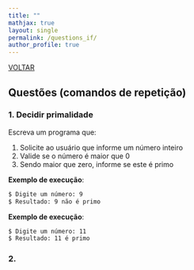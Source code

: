 ```yaml
---
title: ""
mathjax: true 
layout: single
permalink: /questions_if/
author_profile: true
---
```


<script src="https://cdn.mathjax.org/mathjax/latest/MathJax.js?config=TeX-AMS-MML_HTMLorMML" type="text/javascript"></script>

<link rel="stylesheet" href="{{ '/assets/css/custom.css' | relative_url }}">


<span class="education-title">[VOLTAR](/logicaprog/)</span>


##  Questões (comandos de repetição)

### 1. Decidir primalidade

Escreva um programa que:
1. Solicite ao usuário que informe um número inteiro
2. Valide se o número é maior que 0
3. Sendo maior que zero, informe se este é primo

**Exemplo de execução**:
```bash
$ Digite um número: 9
$ Resultado: 9 não é primo
```

**Exemplo de execução**:
```bash
$ Digite um número: 11
$ Resultado: 11 é primo
```

### 2. 